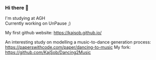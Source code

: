 ### Hi there 👋
I'm studying at AGH\
Currently working on UnPause ;)

My first github website:
https://kajsob.github.io/

An interesting study on modelling a music-to-dance generation process:
https://paperswithcode.com/paper/dancing-to-music
My fork:
https://github.com/KajSob/Dancing2Music
